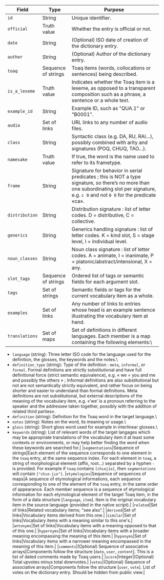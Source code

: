 |Field|Type|Purpose|
|---|---|---|
|`id`|String|Unique identifier.|
|`official`|Truth value|Whether the entry is official or not.|
|`date`|String|(Optional) ISO date of creation of the dictionary entry.|
|`author`|String|(Optional) Author of the dictionary entry.|
|`toaq`|Sequence of strings|Toaq items (words, collocations or sentences) being described.|
|`is_a_lexeme`|Truth value|Indicates whether the Toaq item is a lexeme, as opposed to a transparent composition such as a phrase, a sentence or a whole text.|
|`example_id`|String|Example ID, such as "QUA.1" or "B0001".|
|`audio`|Set of links|URL links to any number of audio files.|
|`class`|String|Syntactic class (e.g. DA, RU, RAI…), possibly combined with arity and signatures (POQ, CHUQ, TAO…).|
|`namesake`|Truth value|If true, the word is the name used to refer to its frametype.|
|`frame`|String|Signature for behavior in serial predicates ; this is NOT a type signature, so there’s no more than one subordinating slot per signature, e.g. ``c 0`` and not ``0 0`` for the predicate «ca».|
|`distribution`|String|Distribution signature : list of letter codes. D = distributive, C = collective.|
|`generics`|String|Generics handling signature : list of letter codes. K = kind slot, S = stage level, I = individual level.|
|`noun_classes`|String|Noun class signature : list of letter codes. A = animate, I = inanimate, P = platonic/abstract/intensional, X = any.|
|`slot_tags`|Sequence of strings|Ordered list of tags or semantic fields for each argument slot.|
|`tags`|Set of strings|Semantic fields or tags for the current vocabulary item as a whole.|
|`examples`|Set of links|Any number of links to entries whose head is an example sentence illustrating the vocabulary item at hand.|
|`translations`|Set of maps|Set of definitions in different languages. Each member is a map containing the following elements:\
* `language` (string): Three letter ISO code for the language used for the definition, the glosses, the keywords and the notes.\
* `definition_type` (string): Type of the definition : `meta`, `informal`, or `formal`. Formal definitions are strictly substitutional and have full definitional force (strict semantic equivalence), e.g. « we = you and me and possibly the others » ; Informal definitions are also substitutional but not are not semantically strictly equivalent, and rather focus on being shorter and easier to understand than formal definitions. Meta definitions are not substitutional, but external descriptions of the meaning of the vocabulary item, e.g. «’we’ is a pronoun referring to the speaker and the addressee taken together, possibly with the addition of related third parties».
* `definition` (string): Definition for the Toaq word in the target language.\
* `notes` (string): Notes on the word, its meaning or usage.\
* `gloss` (string): Short gloss word used for example in interlinear glosses.\
* `keywords` (string): List of relevant words of the target langages which may be appropriate translations of the vocabulary item it at least some contexts or environments, or may help better finding the word when these keywords are searched for.|
|`segmentations`|Sequence of strings|Each element of the sequence corresponds to one element in the `toaq` entry, at the same sequence index. For each element in `toaq`, a string of morphological element (affix, root…) separated by a hyphen `-` is provided. For example if `toaq` contains `[chıejīo]`, then `segmentations` will contain `["chıe-jıo"]`.
|`etymologies`|Sequence of sequences of maps|A sequence of etymological informations, each sequence corresponding to one of the element of the `toaq` entry, in the same order of appearance.
Each member sequence is a sequence of etymological information for each etymological element of the target Toaq item, in the form of a data structure [`language`, `item`]. Item is the original vocabulary item in the source language (provided in the native script).|
|`related`|Set of links|Related vocabulary items; "see also".|
|`derived`|Set of links|Vocabulary items derived from this one.|
|`similar`|Set of links|Vocabulary items with a meaning similar to this one's.|
|`antonyms`|Set of links|Vocabulary items with a meaning opposed to that of this one.|
|`hypernyms`|Set of links|Vocabulary items with a broader meaning encompassing the meaning of this item.|
|`hyponyms`|Set of links|Vocabulary items with a narrower meaning encompassed in the meaning of this item.|
|`comments`|(Optional) Sequence of associative arrays|Components follow the structure [`date`, `user`, `content`]. This is a list of dated comments made by Toaq users.|
|`score`|Integer|(Optional) Total upvotes minus total downvotes.|
|`votes`|(Optional) Sequence of associative arrays|Components follow the structure [`user`, `vote`]. List of votes on the dictionary entry. Should be hidden from public view.|


